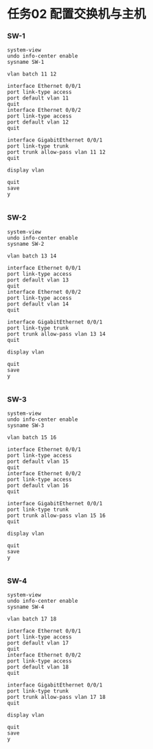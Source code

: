 # 任务02 配置交换机与主机

### SW-1

```
system-view
undo info-center enable
sysname SW-1

vlan batch 11 12

interface Ethernet 0/0/1
port link-type access
port default vlan 11
quit
interface Ethernet 0/0/2
port link-type access
port default vlan 12
quit

interface GigabitEthernet 0/0/1
port link-type trunk
port trunk allow-pass vlan 11 12
quit

display vlan

quit
save
y


```

### SW-2

```
system-view
undo info-center enable
sysname SW-2

vlan batch 13 14

interface Ethernet 0/0/1
port link-type access
port default vlan 13
quit
interface Ethernet 0/0/2
port link-type access
port default vlan 14
quit

interface GigabitEthernet 0/0/1
port link-type trunk
port trunk allow-pass vlan 13 14
quit

display vlan

quit
save
y


```

### SW-3

```
system-view
undo info-center enable
sysname SW-3

vlan batch 15 16

interface Ethernet 0/0/1
port link-type access
port default vlan 15
quit
interface Ethernet 0/0/2
port link-type access
port default vlan 16
quit

interface GigabitEthernet 0/0/1
port link-type trunk
port trunk allow-pass vlan 15 16
quit

display vlan

quit
save
y


```

### SW-4

```
system-view
undo info-center enable
sysname SW-4

vlan batch 17 18

interface Ethernet 0/0/1
port link-type access
port default vlan 17
quit
interface Ethernet 0/0/2
port link-type access
port default vlan 18
quit

interface GigabitEthernet 0/0/1
port link-type trunk
port trunk allow-pass vlan 17 18
quit

display vlan

quit
save
y


```
























































































































































